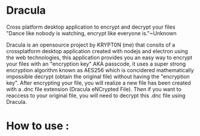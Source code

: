 # Dracula
Cross platform desktop application to encrypt and decrypt your files
"Dance like nobody is watching, encrypt like everyone is."~Unknown

Dracula is an opensource project by KRYPT0N (me) that consits of a crossplatform desktop application created with nodejs and electron using the web technologies, this application provides you an easy way to encrypt your files with an "encryption key" AKA passcode, it uses a super strong encryption algorithm known as AES256 which is concidered mathematically impossible decrypt (obtain the original file) without having the "encryption key". After encrypting your file, you will realize a new file has been created with a .dnc file extension (Dracula eNCrypted File). Then if you want to reaccess to your original file, you will need to decrypt this .dnc file using Dracula.

# How to use :
